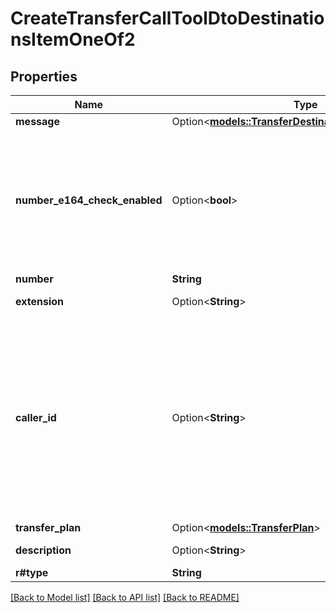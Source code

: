 # CreateTransferCallToolDtoDestinationsItemOneOf2

## Properties

Name | Type | Description | Notes
------------ | ------------- | ------------- | -------------
**message** | Option<[**models::TransferDestinationNumberMessage**](TransferDestinationNumberMessage.md)> |  | [optional]
**number_e164_check_enabled** | Option<**bool**> | This is the flag to toggle the E164 check for the `number` field. This is an advanced property which should be used if you know your use case requires it.  Use cases: - `false`: To allow non-E164 numbers like `+001234567890`, `1234`, or `abc`. This is useful for dialing out to non-E164 numbers on your SIP trunks. - `true` (default): To allow only E164 numbers like `+14155551234`. This is standard for PSTN calls.  If `false`, the `number` is still required to only contain alphanumeric characters (regex: `/^\\+?[a-zA-Z0-9]+$/`).  @default true (E164 check is enabled) | [optional]
**number** | **String** | This is the phone number to transfer the call to. | 
**extension** | Option<**String**> | This is the extension to dial after transferring the call to the `number`. | [optional]
**caller_id** | Option<**String**> | This is the caller ID to use when transferring the call to the `number`.  Usage: - If not provided, the caller ID will be the number the call is coming from. Example, +14151111111 calls in to and the assistant transfers out to +16470000000. +16470000000 will see +14151111111 as the caller. - To change this behavior, provide a `callerId`. - Set to '{{customer.number}}' to always use the customer's number as the caller ID. - Set to '{{phoneNumber.number}}' to always use the phone number of the assistant as the caller ID. - Set to any E164 number to always use that number as the caller ID. This needs to be a number that is owned or verified by your Transport provider like Twilio.  For Twilio, you can read up more here: https://www.twilio.com/docs/voice/twiml/dial#callerid | [optional]
**transfer_plan** | Option<[**models::TransferPlan**](TransferPlan.md)> |  | [optional]
**description** | Option<**String**> | This is the description of the destination, used by the AI to choose when and how to transfer the call. | [optional]
**r#type** | **String** |  | 

[[Back to Model list]](../README.md#documentation-for-models) [[Back to API list]](../README.md#documentation-for-api-endpoints) [[Back to README]](../README.md)


